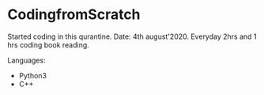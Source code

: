 # CodingfromScratch
Started coding in this qurantine. Date: 4th august'2020.
Everyday 2hrs and 1 hrs coding book reading.

Languages:
<ul>
  <li>Python3</li>
  <li>C++</li>
</ul>

